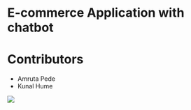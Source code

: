 # E-commerce Application with chatbot
# Contributors
  - Amruta Pede
  - Kunal Hume
<a href="https://github.com/Kunalhume/Ecommerce-with-Recommendation-System-and-ChatBot/graphs/contributors">
  <img src="https://contrib.rocks/image?repo=Kunalhume/Ecommerce-with-Recommendation-System-and-ChatBot" />
</a>
